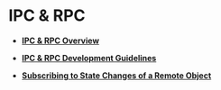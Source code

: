 # IPC & RPC<a name="EN-US_TOPIC_0000001157385969"></a>

-   **[IPC & RPC Overview](ipc-rpc-overview.md)**  

-   **[IPC & RPC Development Guidelines](ipc-rpc-development-guidelines.md)**  

-   **[Subscribing to State Changes of a Remote Object](subscribing-to-state-changes-of-a-remote-object.md)**  


